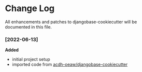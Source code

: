 # Change Log

All enhancements and patches to djangobase-cookiecutter will be documented in this file.

### [2022-06-13]

**Added**

- initial project setup
- imported code from [acdh-oeaw/djangobase-cookiecutter ](https://github.com/mdwRepository/djangobase-cookiecutter/commit/e2bd87e2c7aa8f5f9d3b450af81ee0a7f49160fb)
